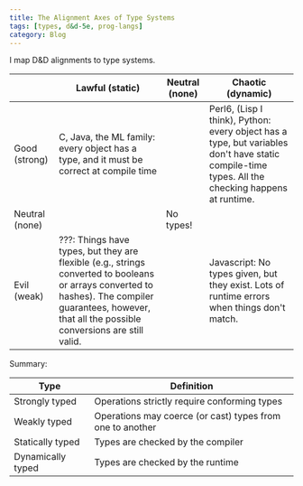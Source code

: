 ```yaml
---
title: The Alignment Axes of Type Systems
tags: [types, d&d-5e, prog-langs]
category: Blog
---
```


I map D&D alignments to type systems.

| | Lawful (static) | Neutral (none) | Chaotic (dynamic) |
|-|-----------------|----------------|-------------------|
| Good (strong) | C, Java, the ML family: every object has a type, and it must be correct at compile time | | Perl6, (Lisp I think), Python: every object has a type, but variables don't have static compile-time types. All the checking happens at runtime. |
| Neutral (none) | | No types! | |
| Evil (weak) | ???: Things have types, but they are flexible (e.g., strings converted to booleans or arrays converted to hashes). The compiler guarantees, however, that all the possible conversions are still valid. | | Javascript: No types given, but they exist. Lots of runtime errors when things don't match. |

Summary:

| Type | Definition |
|------|------------|
| Strongly typed | Operations strictly require conforming types |
| Weakly typed | Operations may coerce (or cast) types from one to another |
| Statically typed | Types are checked by the compiler |
| Dynamically typed | Types are checked by the runtime |
